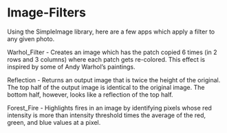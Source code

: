 # Image-Filters

Using the SimpleImage library, here are a few apps which apply a filter to any given photo.

Warhol_Filter - Creates an image which has the patch copied 6 times (in 2 rows and 3 columns) where each patch gets re-colored. This effect is inspired by some of Andy Warhol’s paintings.

Reflection - Returns an output image that is twice the height of the original. The top half of the output image is identical to the original image. The bottom half, however, looks like a reflection of the top half. 

Forest_Fire - Highlights fires in an image by identifying pixels whose red intensity is more than intensity threshold times the average of the red, green, and blue values at a pixel.
